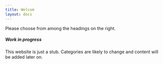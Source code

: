 ```yaml
---
title: Welcom
layout: docs
---
```


Please choose from among the headings on the right.



<div class="alert alert-danger" role="alert">
    <h5>Work in progress</h5>
    <p>This website is just a stub. Categories are likely to change and content will be added later on.</p>
</div>
